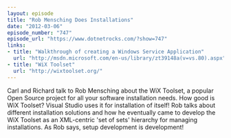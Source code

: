```yaml
---
layout: episode
title: "Rob Mensching Does Installations"
date: "2012-03-06"
episode_number: "747"
episode_url: "https://www.dotnetrocks.com/?show=747"
links:
- title: "Walkthrough of creating a Windows Service Application"
  url: "http://msdn.microsoft.com/en-us/library/zt39148a(v=vs.80).aspx"
- title: "WiX Toolset"
  url: "http://wixtoolset.org/"
---
```


Carl and Richard talk to Rob Mensching about the WiX Toolset, a popular Open Source project for all your software installation needs. How good is WiX Toolset? Visual Studio uses it for installation of itself! Rob talks about different installation solutions and how he eventually came to develop the WiX Toolset as an XML-centric 'set of sets' hierarchy for managing installations. As Rob says, setup development is development!
